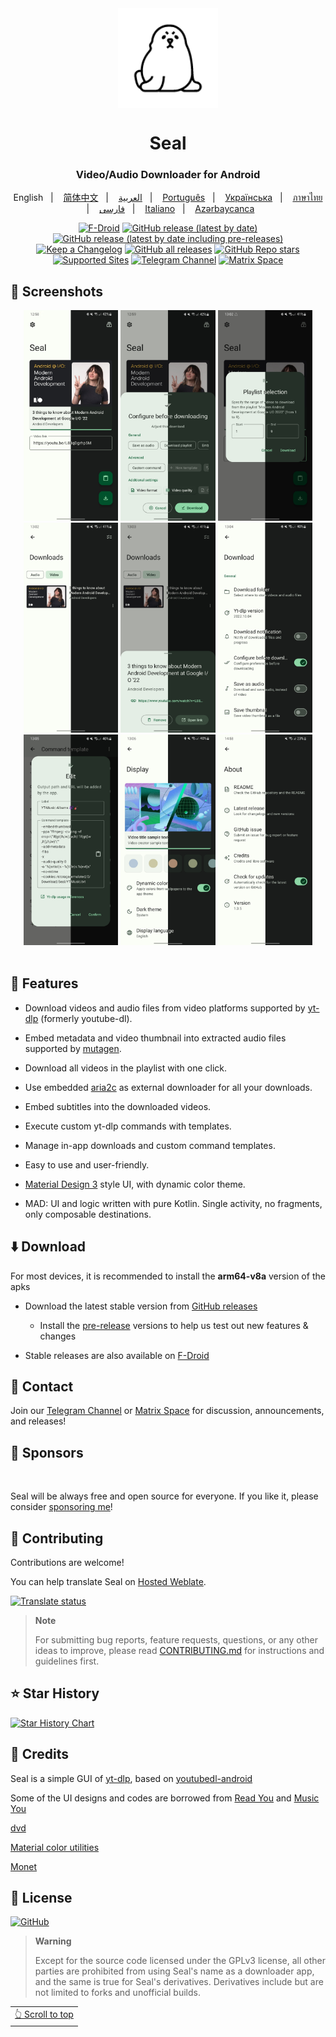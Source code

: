 <div align="center">

<img width="" src="fastlane/metadata/android/en-US/images/icon.png"  width=160 height=160  align="center">

# Seal

### Video/Audio Downloader for Android


English
&nbsp;&nbsp;| &nbsp;&nbsp;
<a href="https://github.com/JunkFood02/Seal/blob/main/README-zh.md">简体中文</a>
&nbsp;&nbsp;| &nbsp;&nbsp;
<a href="https://github.com/JunkFood02/Seal/blob/main/README-ar.md">العربية</a>
&nbsp;&nbsp;| &nbsp;&nbsp;
<a href="https://github.com/JunkFood02/Seal/blob/main/README-pt.md">Português</a>
&nbsp;&nbsp;| &nbsp;&nbsp;
<a href="https://github.com/JunkFood02/Seal/blob/main/README-ua.md">Українська</a>
&nbsp;&nbsp;| &nbsp;&nbsp;
<a href="https://github.com/JunkFood02/Seal/blob/main/README-th.md">ภาษาไทย</a>
&nbsp;&nbsp;| &nbsp;&nbsp;
<a href="https://github.com/JunkFood02/Seal/blob/main/README-fa.md">فارسی</a>
&nbsp;&nbsp;| &nbsp;&nbsp;
<a href="https://github.com/JunkFood02/Seal/blob/main/README-it.md">Italiano</a>
&nbsp;&nbsp;| &nbsp;&nbsp;
<a href="https://github.com/JunkFood02/Seal/blob/main/README-az.md">Azərbaycanca</a>


[![F-Droid](https://img.shields.io/f-droid/v/com.junkfood.seal?color=b4eb12&label=F-Droid&logo=fdroid&logoColor=1f78d2)](https://f-droid.org/en/packages/com.junkfood.seal)
[![GitHub release (latest by date)](https://img.shields.io/github/v/release/JunkFood02/Seal?color=black&label=Stable&logo=github)](https://github.com/JunkFood02/Seal/releases/latest/)
[![GitHub release (latest by date including pre-releases)](https://img.shields.io/github/v/release/JunkFood02/Seal?include_prereleases&label=Preview&logo=Github)](https://github.com/JunkFood02/Seal/releases/)
[![Keep a Changelog](https://img.shields.io/badge/Changelog-lightgray?style=flat&color=gray&logo=keep-a-changelog)](https://github.com/JunkFood02/Seal/blob/main/CHANGELOG.md)
[![GitHub all releases](https://img.shields.io/github/downloads/JunkFood02/Seal/total?label=Downloads&logo=github)](https://github.com/JunkFood02/Seal/releases/)
[![GitHub Repo stars](https://img.shields.io/github/stars/JunkFood02/Seal?color=informational&label=Stars)](https://github.com/JunkFood02/Seal/stargazers)
[![Supported Sites](https://img.shields.io/badge/Supported-Sites-9cf.svg?style=flat)](https://github.com/yt-dlp/yt-dlp/blob/master/supportedsites.md)
[![Telegram Channel](https://img.shields.io/badge/Telegram-Seal-blue?style=flat&logo=telegram)](https://t.me/seal_app)
[![Matrix Space](https://img.shields.io/badge/Matrix-Seal-Black?style=flat&color=black&logo=matrix)](https://matrix.to/#/#seal-space:matrix.org)


</div>


## 📱 Screenshots

<div align="center">
<div>
<img src="fastlane/metadata/android/en-US/images/phoneScreenshots/1.jpg" width="30%" />
<img src="fastlane/metadata/android/en-US/images/phoneScreenshots/2.jpg" width="30%" />
<img src="fastlane/metadata/android/en-US/images/phoneScreenshots/3.jpg" width="30%" />
<img src="fastlane/metadata/android/en-US/images/phoneScreenshots/4.jpg" width="30%" />
<img src="fastlane/metadata/android/en-US/images/phoneScreenshots/5.jpg" width="30%" />
<img src="fastlane/metadata/android/en-US/images/phoneScreenshots/6.jpg" width="30%" />
<img src="fastlane/metadata/android/en-US/images/phoneScreenshots/7.jpg" width="30%" />
<img src="fastlane/metadata/android/en-US/images/phoneScreenshots/8.jpg" width="30%" />
<img src="fastlane/metadata/android/en-US/images/phoneScreenshots/9.jpg" width="30%" />
</div>
</div>

<br>

## 📖 Features

- Download videos and audio files from video platforms supported by [yt-dlp](https://github.com/yt-dlp/yt-dlp) (formerly youtube-dl).

- Embed metadata and video thumbnail into extracted audio files supported by [mutagen](https://github.com/quodlibet/mutagen).

- Download all videos in the playlist with one click.

- Use embedded [aria2c](https://github.com/aria2/aria2) as external downloader for all your downloads.

- Embed subtitles into the downloaded videos.

- Execute custom yt-dlp commands with templates.

- Manage in-app downloads and custom command templates.

- Easy to use and user-friendly.

- [Material Design 3](https://m3.material.io/) style UI, with dynamic color theme.

- MAD: UI and logic written with pure Kotlin. Single activity, no fragments, only composable destinations.



## ⬇️ Download

For most devices, it is recommended to install the **arm64-v8a** version of the apks

- Download the latest stable version from [GitHub releases](https://github.com/JunkFood02/Seal/releases/latest)
  - Install the [pre-release](https://github.com/JunkFood02/Seal/releases/) versions to help us test out new features & changes

- Stable releases are also available on [F-Droid](https://f-droid.org/packages/com.junkfood.seal/)

<!-- [<img src="https://fdroid.gitlab.io/artwork/badge/get-it-on.png"
     alt="Get it on F-Droid"
     height="70">](https://f-droid.org/packages/com.junkfood.seal/) -->

## 💬 Contact

Join our [Telegram Channel](https://t.me/seal_app) or [Matrix Space](https://matrix.to/#/#seal-space:matrix.org) for discussion, announcements, and releases!

## 💖 Sponsors

<p><!-- sponsors --><a href="https://github.com/4kaimar"><img src="https://github.com/4kaimar.png" width="60px" alt="" /></a><a href="https://github.com/Velioris"><img src="https://github.com/Velioris.png" width="60px" alt="" /></a><a href="https://github.com/Driverator"><img src="https://github.com/Driverator.png" width="60px" alt="" /></a><!-- sponsors --></p>


Seal will be always free and open source for everyone. If you like it, please consider [sponsoring me](https://github.com/sponsors/JunkFood02)!

## 🤝 Contributing

Contributions are welcome!

You can help translate Seal on [Hosted Weblate](https://hosted.weblate.org/projects/seal/).
	
[![Translate status](https://hosted.weblate.org/widgets/seal/-/strings/multi-auto.svg)](https://hosted.weblate.org/engage/seal/)
	
>**Note**
>
>For submitting bug reports, feature requests, questions, or any other ideas to improve, please read [CONTRIBUTING.md](https://github.com/JunkFood02/Seal/blob/main/CONTRIBUTING.md) for instructions and guidelines first.

## ⭐️ Star History

[![Star History Chart](https://api.star-history.com/svg?repos=JunkFood02/Seal&type=Timeline)](https://star-history.com/#JunkFood02/Seal&Timeline)


## 🧱 Credits

Seal is a simple GUI of [yt-dlp](https://github.com/yt-dlp/yt-dlp), based on [youtubedl-android](https://github.com/yausername/youtubedl-android)

Some of the UI designs and codes are borrowed from [Read You](https://github.com/Ashinch/ReadYou) and [Music You](https://github.com/Kyant0/MusicYou)

[dvd](https://github.com/yausername/dvd)

[Material color utilities](https://github.com/material-foundation/material-color-utilities)

[Monet](https://github.com/Kyant0/Monet)

## 📃 License

[![GitHub](https://img.shields.io/github/license/JunkFood02/Seal?style=for-the-badge)](https://github.com/JunkFood02/Seal/blob/main/LICENSE)

>**Warning**
>
>Except for the source code licensed under the GPLv3 license,
>all other parties are prohibited from using Seal's name as a downloader app,
>and the same is true for Seal's derivatives.
>Derivatives include but are not limited to forks and unofficial builds.

<div align="right">
<table><td>
<a href="#start-of-content">👆 Scroll to top</a>
</td></table>
</div>
